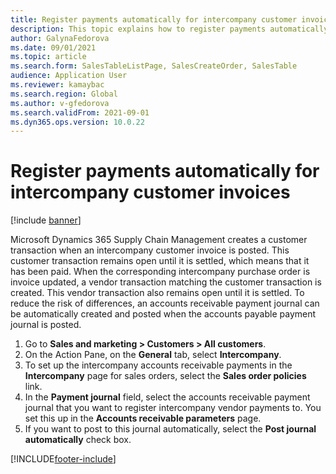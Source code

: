 ```yaml
---
title: Register payments automatically for intercompany customer invoices
description: This topic explains how to register payments automatically for intercompany customer invoices
author: GalynaFedorova
ms.date: 09/01/2021
ms.topic: article
ms.search.form: SalesTableListPage, SalesCreateOrder, SalesTable
audience: Application User
ms.reviewer: kamaybac
ms.search.region: Global
ms.author: v-gfedorova
ms.search.validFrom: 2021-09-01
ms.dyn365.ops.version: 10.0.22
---
```


# Register payments automatically for intercompany customer invoices

[!include [banner](../../includes/banner.md)]

Microsoft Dynamics 365 Supply Chain Management creates a customer transaction when an intercompany customer invoice is posted. This customer transaction remains open until it is settled, which means that it has been paid. When the corresponding intercompany purchase order is invoice updated, a vendor transaction matching the customer transaction is created. This vendor transaction also remains open until it is settled. To reduce the risk of differences, an accounts receivable payment journal can be automatically created and posted when the accounts payable payment journal is posted.

1. Go to **Sales and marketing \> Customers \> All customers**.
1. On the Action Pane, on the  **General**  tab, select  **Intercompany**.
1. To set up the intercompany accounts receivable payments in the  **Intercompany**  page for sales orders, select the  **Sales order policies**  link.
1. In the  **Payment journal**  field, select the accounts receivable payment journal that you want to register intercompany vendor payments to. You set this up in the  **Accounts receivable parameters** page.
1. If you want to post to this journal automatically, select the  **Post journal automatically**  check box.

[!INCLUDE[footer-include](../../includes/footer-banner.md)]